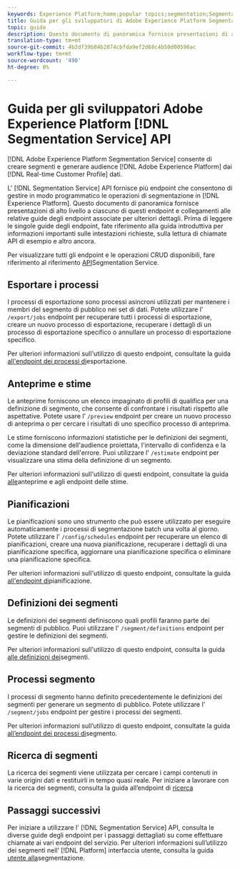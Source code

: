 ```yaml
---
keywords: Experience Platform;home;popular topics;segmentation;Segmentation;Segmentation Service;API;api;
title: Guida per gli sviluppatori di Adobe Experience Platform Segmentation Service
topic: guide
description: Questo documento di panoramica fornisce presentazioni di alto livello a ciascuno degli endpoint API del servizio di segmentazione e collegamenti alle guide degli endpoint associate per ulteriori dettagli.
translation-type: tm+mt
source-git-commit: 4b2df39b84b2874cbfda9ef2d68c4b50d00596ac
workflow-type: tm+mt
source-wordcount: '490'
ht-degree: 0%

---
```



# Guida per gli sviluppatori Adobe Experience Platform [!DNL Segmentation Service] API

[!DNL Adobe Experience Platform Segmentation Service] consente di creare segmenti e generare audience [!DNL Adobe Experience Platform] dai [!DNL Real-time Customer Profile] dati.

L&#39; [!DNL Segmentation Service] API fornisce più endpoint che consentono di gestire in modo programmatico le operazioni di segmentazione in [!DNL Experience Platform]. Questo documento di panoramica fornisce presentazioni di alto livello a ciascuno di questi endpoint e collegamenti alle relative guide degli endpoint associate per ulteriori dettagli. Prima di leggere le singole guide degli endpoint, fate riferimento alla guida [](./getting-started.md) introduttiva per informazioni importanti sulle intestazioni richieste, sulla lettura di chiamate API di esempio e altro ancora.

Per visualizzare tutti gli endpoint e le operazioni CRUD disponibili, fare riferimento al riferimento [API](https://www.adobe.io/apis/experienceplatform/home/api-reference.html#!acpdr/swagger-specs/segmentation.yaml)Segmentation Service.

## Esportare i processi

I processi di esportazione sono processi asincroni utilizzati per mantenere i membri del segmento di pubblico nei set di dati. Potete utilizzare l&#39; `/export/jobs` endpoint per recuperare tutti i processi di esportazione, creare un nuovo processo di esportazione, recuperare i dettagli di un processo di esportazione specifico o annullare un processo di esportazione specifico.

Per ulteriori informazioni sull&#39;utilizzo di questo endpoint, consultate la guida [all&#39;endpoint dei processi di](./export-jobs.md)esportazione.

## Anteprime e stime

Le anteprime forniscono un elenco impaginato di profili di qualifica per una definizione di segmento, che consente di confrontare i risultati rispetto alle aspettative. Potete usare l’ `/preview` endpoint per creare un nuovo processo di anteprima o per cercare i risultati di uno specifico processo di anteprima.

Le stime forniscono informazioni statistiche per le definizioni dei segmenti, come la dimensione dell&#39;audience proiettata, l&#39;intervallo di confidenza e la deviazione standard dell&#39;errore. Puoi utilizzare l&#39; `/estimate` endpoint per visualizzare una stima della definizione di un segmento.

Per ulteriori informazioni sull&#39;utilizzo di questi endpoint, consultate la guida [alle](./previews-and-estimates.md)anteprime e agli endpoint delle stime.

## Pianificazioni

Le pianificazioni sono uno strumento che può essere utilizzato per eseguire automaticamente i processi di segmentazione batch una volta al giorno. Potete utilizzare l&#39; `/config/schedules` endpoint per recuperare un elenco di pianificazioni, creare una nuova pianificazione, recuperare i dettagli di una pianificazione specifica, aggiornare una pianificazione specifica o eliminare una pianificazione specifica.

Per ulteriori informazioni sull&#39;utilizzo di questo endpoint, consultate la guida [all&#39;endpoint di](./schedules.md)pianificazione.

## Definizioni dei segmenti

Le definizioni dei segmenti definiscono quali profili faranno parte dei segmenti di pubblico. Puoi utilizzare l&#39; `/segment/definitions` endpoint per gestire le definizioni dei segmenti.

Per ulteriori informazioni sull&#39;utilizzo di questo endpoint, consulta la guida [alle definizioni dei](./segment-definitions.md)segmenti.

## Processi segmento

I processi di segmento hanno definito precedentemente le definizioni dei segmenti per generare un segmento di pubblico. Potete utilizzare l&#39; `/segment/jobs` endpoint per gestire i processi dei segmenti.

Per ulteriori informazioni sull’utilizzo di questo endpoint, consultate la guida [all’endpoint dei processi di](./segment-jobs.md)segmento.

## Ricerca di segmenti

La ricerca dei segmenti viene utilizzata per cercare i campi contenuti in varie origini dati e restituirli in tempo quasi reale. Per iniziare a lavorare con la ricerca dei segmenti, consulta la guida all’endpoint di [ricerca](segment-search.md)

## Passaggi successivi

Per iniziare a utilizzare l&#39; [!DNL Segmentation Service] API, consulta le diverse guide degli endpoint per i passaggi dettagliati su come effettuare chiamate ai vari endpoint del servizio. Per ulteriori informazioni sull’utilizzo dei segmenti nell’ [!DNL Platform] interfaccia utente, consulta la guida [utente alla](../ui/overview.md)segmentazione.